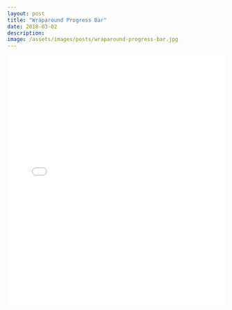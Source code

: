 ```yaml
---
layout: post
title: "Wraparound Progress Bar"
date: 2018-03-02
description: 
image: /assets/images/posts/wraparound-progress-bar.jpg
---
```

<div class="flex-vid">
  <iframe height="575" scrolling="no" title="Wraparound Progress Bar" src="//codepen.io/thomasvaeth/embed/XZQWMW/?height=265&theme-id=0&default-tab=result&embed-version=2" frameborder="no" allowtransparency="true" allowfullscreen="true" style="width: 100%;"></iframe>
</div>
